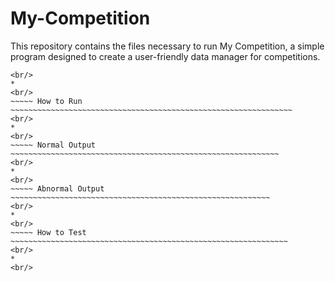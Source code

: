 <!--
 * Filename: README.md
 * Authors: Ali Viettry, Martin Hung
 * Description: Readme file to explain the purpose of this program.
 * Date: 2016-12-14
 * Last Modified: 2016-12-14, Ali Viettry
-->
# My-Competition
This repository contains the files necessary to run My Competition, a simple 
program designed to create a user-friendly data manager for competitions.
<br/>
~~~~~ How to Compile ~~~~~~~~~~~~~~~~~~~~~~~~~~~~~~~~~~~~~~~~~~~~~~~~~~~~~~~~~~~
<br/>
*
<br/>
~~~~~ How to Run ~~~~~~~~~~~~~~~~~~~~~~~~~~~~~~~~~~~~~~~~~~~~~~~~~~~~~~~~~~~~~~~
<br/>
*
<br/>
~~~~~ Normal Output ~~~~~~~~~~~~~~~~~~~~~~~~~~~~~~~~~~~~~~~~~~~~~~~~~~~~~~~~~~~~
<br/>
*
<br/>
~~~~~ Abnormal Output ~~~~~~~~~~~~~~~~~~~~~~~~~~~~~~~~~~~~~~~~~~~~~~~~~~~~~~~~~~
<br/>
*
<br/>
~~~~~ How to Test ~~~~~~~~~~~~~~~~~~~~~~~~~~~~~~~~~~~~~~~~~~~~~~~~~~~~~~~~~~~~~~
<br/>
*
<br/>
~~~~~~~~~~~~~~~~~~~~~~~~~~~~~~~~~~~~~~~~~~~~~~~~~~~~~~~~~~~~~~~~~~~~~~~~~~~~~~~~
<br/>
